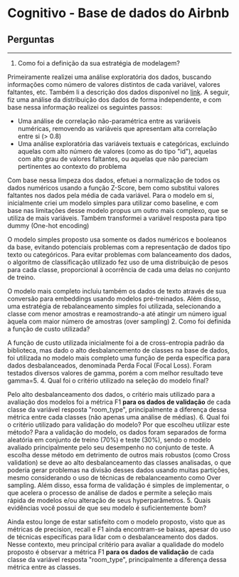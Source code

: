 # Cognitivo - Base de dados do Airbnb

## Perguntas
-------------
1. Como foi a definição da sua estratégia de modelagem?

Primeiramente realizei uma análise exploratória dos dados, buscando informações como número de valores distintos de cada variável, valores faltantes, etc. Também li a descrição dos dados disponível no [link](https://docs.google.com/spreadsheets/d/1iWCNJcSutYqpULSQHlNyGInUvHg2BoUGoNRIGa6Szc4/edit#gid=982310896). A seguir, fiz uma análise da distribuição dos dados de forma independente, e com base nessa informação realizei os seguintes passos:
* Uma análise de correlação não-paramétrica entre as variáveis numéricas, removendo as variáveis que apresentam alta correlação entre si (> 0.8)
* Uma análise exploratória das variáveis textuais e categóricas, excluindo aquelas com alto número de valores (como as do tipo "id"), aquelas com alto grau de valores faltantes, ou aquelas que não pareciam pertinentes ao contexto do problema

Com base nessa limpeza dos dados, efetuei a normalização de todos os dados numéricos usando a função Z-Score, bem como substitui valores faltantes nos dados pela média de cada variável. Para o modelo em si, inicialmente criei um modelo simples para utilizar como baseline, e com base nas limitações desse modelo propus um outro mais complexo, que se utiliza de mais variáveis. Também transformei a variável resposta para tipo dummy (One-hot encoding)

O modelo simples proposto usa somente os dados numéricos e booleanos da base, evitando potenciais problemas com a representação de dados tipo texto ou categóricos. Para evitar problemas com balanceamento dos dados, o algoritmo de classificação utilizado fez uso de uma distribuição de pesos para cada classe, proporcional à ocorrência de cada uma delas no conjunto de treino.

O modelo mais completo incluiu também os dados de texto através de sua conversão para embeddings usando modelos pré-treinados. Além disso, uma estratégia de rebalanceamento simples foi utilizada, selecionando a classe com menor amostras e reamostrando-a até atingir um número igual àquela com maior número de amostras (over sampling)
2. Como foi definida a função de custo utilizada?

A função de custo utilizada inicialmente foi a de cross-entropia padrão da biblioteca, mas dado o alto desbalancemento de classes na base de dados, foi utilizada no modelo mais completo uma função de perda específica para dados desbalanceados, denominada Perda Focal (Focal Loss). Foram testados diversos valores de gamma, porém a com melhor resultado teve gamma=5.
4. Qual foi o critério utilizado na seleção do modelo final?

Pelo alto desbalanceamento dos dados, o critério mais utilizado para a avaliação dos modelos foi a métrica F1 **para os dados de validação** de cada classe da variável resposta "room_type", principalmente a diferença dessa métrica entre cada classes (não apenas uma análise de médias).
6. Qual foi o critério utilizado para validação do modelo? Por que escolheu utilizar este
método?
Para a validação do modelo, os dados foram separados de forma aleatória em conjunto de treino (70%) e teste (30%), sendo o modelo avaliado principalmente pelo seu desempenho no conjunto de teste. A escolha desse método em detrimento de outros mais robustos (como Cross validation) se deve ao alto desbalanceamento das classes analisadas, o que poderia gerar problemas na divisão desses dados usando muitas partições, mesmo considerando o uso de técnicas de rebalanceamento como Over sampling. Além disso, essa forma de validação é simples de implementar, o que acelera o processo de análise de dados e permite a seleção mais rápida de modelos e/ou alteração de seus hyperparâmetros.
5. Quais evidências você possui de que seu modelo é suficientemente bom?

Ainda estou longe de estar satisfeito com o modelo proposto, visto que as métricas de precision, recall e F1 ainda encontram-se baixas, apesar do uso de técnicas específicas para lidar com o desbalanceamento dos dados. Nesse contexto, meu principal critério para avaliar a qualidade do modelo proposto é observar a métrica F1 **para os dados de validação** de cada classe da variável resposta "room_type", principalmente a diferença dessa métrica entre as classes.
